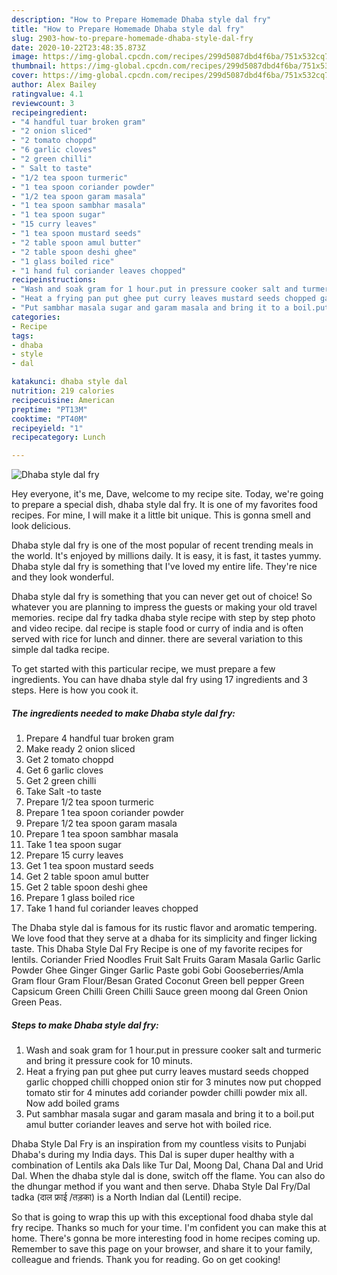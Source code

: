 ```yaml
---
description: "How to Prepare Homemade Dhaba style dal fry"
title: "How to Prepare Homemade Dhaba style dal fry"
slug: 2903-how-to-prepare-homemade-dhaba-style-dal-fry
date: 2020-10-22T23:48:35.873Z
image: https://img-global.cpcdn.com/recipes/299d5087dbd4f6ba/751x532cq70/dhaba-style-dal-fry-recipe-main-photo.jpg
thumbnail: https://img-global.cpcdn.com/recipes/299d5087dbd4f6ba/751x532cq70/dhaba-style-dal-fry-recipe-main-photo.jpg
cover: https://img-global.cpcdn.com/recipes/299d5087dbd4f6ba/751x532cq70/dhaba-style-dal-fry-recipe-main-photo.jpg
author: Alex Bailey
ratingvalue: 4.1
reviewcount: 3
recipeingredient:
- "4 handful tuar broken gram"
- "2 onion sliced"
- "2 tomato choppd"
- "6 garlic cloves"
- "2 green chilli"
- " Salt to taste"
- "1/2 tea spoon turmeric"
- "1 tea spoon coriander powder"
- "1/2 tea spoon garam masala"
- "1 tea spoon sambhar masala"
- "1 tea spoon sugar"
- "15 curry leaves"
- "1 tea spoon mustard seeds"
- "2 table spoon amul butter"
- "2 table spoon deshi ghee"
- "1 glass boiled rice"
- "1 hand ful coriander leaves chopped"
recipeinstructions:
- "Wash and soak gram for 1 hour.put in pressure cooker salt and turmeric and bring it pressure cook for 10 minuts."
- "Heat a frying pan put ghee put curry leaves mustard seeds chopped garlic chopped chilli chopped onion stir for 3 minutes now put chopped tomato stir for 4 minutes add coriander powder chilli powder mix all. Now add boiled grams"
- "Put sambhar masala sugar and garam masala and bring it to a boil.put amul butter coriander leaves and serve hot with boiled rice."
categories:
- Recipe
tags:
- dhaba
- style
- dal

katakunci: dhaba style dal 
nutrition: 219 calories
recipecuisine: American
preptime: "PT13M"
cooktime: "PT40M"
recipeyield: "1"
recipecategory: Lunch

---
```



![Dhaba style dal fry](https://img-global.cpcdn.com/recipes/299d5087dbd4f6ba/751x532cq70/dhaba-style-dal-fry-recipe-main-photo.jpg)

Hey everyone, it's me, Dave, welcome to my recipe site. Today, we're going to prepare a special dish, dhaba style dal fry. It is one of my favorites food recipes. For mine, I will make it a little bit unique. This is gonna smell and look delicious.

Dhaba style dal fry is one of the most popular of recent trending meals in the world. It's enjoyed by millions daily. It is easy, it is fast, it tastes yummy. Dhaba style dal fry is something that I've loved my entire life. They're nice and they look wonderful.

Dhaba style dal fry is something that you can never get out of choice! So whatever you are planning to impress the guests or making your old travel memories. recipe dal fry tadka dhaba style recipe with step by step photo and video recipe. dal recipe is staple food or curry of india and is often served with rice for lunch and dinner. there are several variation to this simple dal tadka recipe.


To get started with this particular recipe, we must prepare a few ingredients. You can have dhaba style dal fry using 17 ingredients and 3 steps. Here is how you cook it.

<!--inarticleads1-->

##### The ingredients needed to make Dhaba style dal fry:

1. Prepare 4 handful tuar broken gram
1. Make ready 2 onion sliced
1. Get 2 tomato choppd
1. Get 6 garlic cloves
1. Get 2 green chilli
1. Take  Salt -to taste
1. Prepare 1/2 tea spoon turmeric
1. Prepare 1 tea spoon coriander powder
1. Prepare 1/2 tea spoon garam masala
1. Prepare 1 tea spoon sambhar masala
1. Take 1 tea spoon sugar
1. Prepare 15 curry leaves
1. Get 1 tea spoon mustard seeds
1. Get 2 table spoon amul butter
1. Get 2 table spoon deshi ghee
1. Prepare 1 glass boiled rice
1. Take 1 hand ful coriander leaves chopped


The Dhaba style dal is famous for its rustic flavor and aromatic tempering. We love food that they serve at a dhaba for its simplicity and finger licking taste. This Dhaba Style Dal Fry Recipe is one of my favorite recipes for lentils. Coriander Fried Noodles Fruit Salt Fruits Garam Masala Garlic Garlic Powder Ghee Ginger Ginger Garlic Paste gobi Gobi Gooseberries/Amla Gram flour Gram Flour/Besan Grated Coconut Green bell pepper Green Capsicum Green Chilli Green Chilli Sauce green moong dal Green Onion Green Peas. 

<!--inarticleads2-->

##### Steps to make Dhaba style dal fry:

1. Wash and soak gram for 1 hour.put in pressure cooker salt and turmeric and bring it pressure cook for 10 minuts.
1. Heat a frying pan put ghee put curry leaves mustard seeds chopped garlic chopped chilli chopped onion stir for 3 minutes now put chopped tomato stir for 4 minutes add coriander powder chilli powder mix all. Now add boiled grams
1. Put sambhar masala sugar and garam masala and bring it to a boil.put amul butter coriander leaves and serve hot with boiled rice.


Dhaba Style Dal Fry is an inspiration from my countless visits to Punjabi Dhaba&#39;s during my India days. This Dal is super duper healthy with a combination of Lentils aka Dals like Tur Dal, Moong Dal, Chana Dal and Urid Dal. When the dhaba style dal is done, switch off the flame. You can also do the dhungar method if you want and then serve. Dhaba Style Dal Fry/Dal tadka (दाल फ्राई /तड़का) is a North Indian dal (Lentil) recipe. 

So that is going to wrap this up with this exceptional food dhaba style dal fry recipe. Thanks so much for your time. I'm confident you can make this at home. There's gonna be more interesting food in home recipes coming up. Remember to save this page on your browser, and share it to your family, colleague and friends. Thank you for reading. Go on get cooking!
